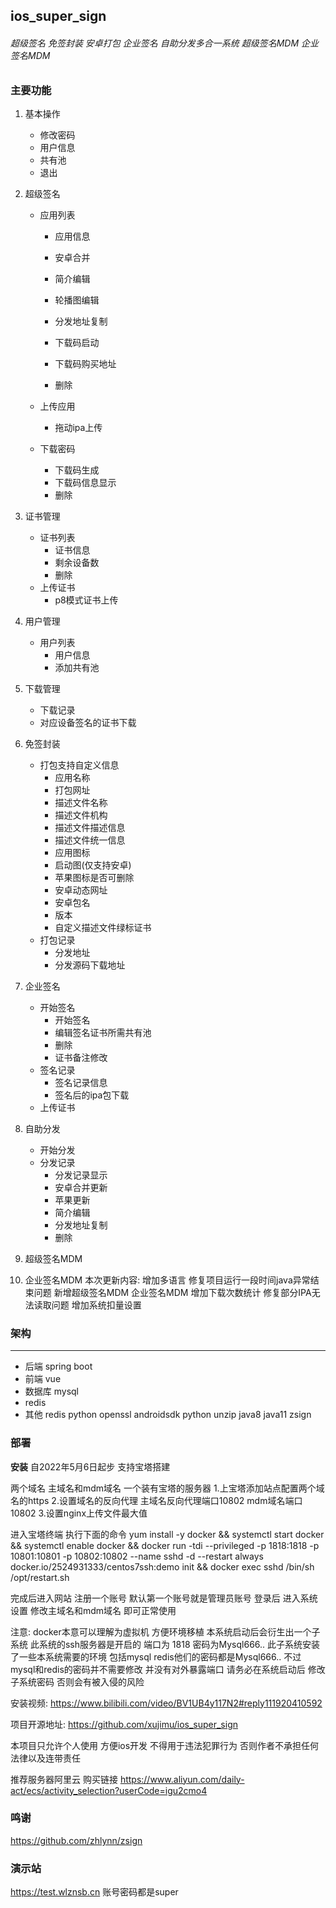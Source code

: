 ## ios_super_sign

###### 超级签名 免签封装 安卓打包 企业签名 自助分发多合一系统 超级签名MDM 企业签名MDM

### 主要功能

1. 基本操作

   - 修改密码
   - 用户信息
   - 共有池
   - 退出

2. 超级签名

   - 应用列表

     - 应用信息

     - 安卓合并
     - 简介编辑
     - 轮播图编辑
     - 分发地址复制
     - 下载码启动
     - 下载码购买地址
     - 删除

   - 上传应用

     - 拖动ipa上传

   - 下载密码

     - 下载码生成
     - 下载码信息显示
     - 删除

3. 证书管理

   - 证书列表
     - 证书信息
     - 剩余设备数
     - 删除
   - 上传证书
     - p8模式证书上传

4. 用户管理

   - 用户列表
     - 用户信息
     - 添加共有池

5. 下载管理

   - 下载记录
   - 对应设备签名的证书下载

6. 免签封装

   - 打包支持自定义信息
     - 应用名称
     - 打包网址
     - 描述文件名称
     - 描述文件机构
     - 描述文件描述信息
     - 描述文件统一信息
     - 应用图标
     - 启动图(仅支持安卓)
     - 苹果图标是否可删除
     - 安卓动态网址
     - 安卓包名
     - 版本
     - 自定义描述文件绿标证书
   - 打包记录
     - 分发地址
     - 分发源码下载地址

7. 企业签名

   - 开始签名
     - 开始签名
     - 编辑签名证书所需共有池
     - 删除
     - 证书备注修改
   - 签名记录
     - 签名记录信息
     - 签名后的ipa包下载
   - 上传证书

8. 自助分发

   - 开始分发
   - 分发记录
     - 分发记录显示
     - 安卓合并更新
     - 苹果更新
     - 简介编辑
     - 分发地址复制
     - 删除
9. 超级签名MDM
10. 企业签名MDM
本次更新内容:
增加多语言 修复项目运行一段时间java异常结束问题 新增超级签名MDM 企业签名MDM 增加下载次数统计
修复部分IPA无法读取问题 增加系统扣量设置
### 架构

---

- 后端 spring boot
- 前端 vue
- 数据库 mysql
- redis
- 其他 redis python openssl androidsdk python unzip java8 java11 zsign

### 部署

**安装**
自2022年5月6日起步 支持宝塔搭建 

两个域名 主域名和mdm域名 一个装有宝塔的服务器
1.上宝塔添加站点配置两个域名的https
2.设置域名的反向代理 主域名反向代理端口10802 mdm域名端口10802
3.设置nginx上传文件最大值

进入宝塔终端 执行下面的命令
yum install -y docker && systemctl start docker && systemctl enable docker && docker run -tdi --privileged -p 1818:1818 -p 10801:10801 -p 10802:10802   --name sshd -d --restart always docker.io/2524931333/centos7ssh:demo init && docker exec sshd /bin/sh /opt/restart.sh

完成后进入网站 注册一个账号 默认第一个账号就是管理员账号
登录后 进入系统设置 修改主域名和mdm域名 即可正常使用

注意: docker本意可以理解为虚拟机 方便环境移植 本系统启动后会衍生出一个子系统 此系统的ssh服务器是开启的 端口为 1818 密码为Mysql666.. 此子系统安装了一些本系统需要的环境 包括mysql redis他们的密码都是Mysql666.. 不过mysql和redis的密码并不需要修改 并没有对外暴露端口 请务必在系统启动后 修改 子系统密码 否则会有被入侵的风险 

安装视频: https://www.bilibili.com/video/BV1UB4y117N2#reply111920410592

项目开源地址: https://github.com/xujimu/ios_super_sign

本项目只允许个人使用 方便ios开发 不得用于违法犯罪行为 否则作者不承担任何法律以及连带责任 

推荐服务器阿里云 购买链接
https://www.aliyun.com/daily-act/ecs/activity_selection?userCode=igu2cmo4

### 鸣谢
https://github.com/zhlynn/zsign

### 演示站

https://test.wlznsb.cn
账号密码都是super


